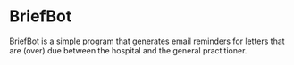 # BriefBot
BriefBot is a simple program that generates email reminders for letters that are (over) due between the hospital and the general practitioner.
